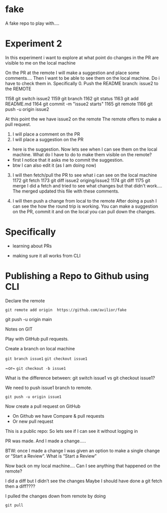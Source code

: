 # fake
 A fake repo to play with....
 
 # Experiment 2
 
 In this experiment i want to explore at what point do changes in the PR are visible to me on the local machine
 
 On the PR at the remote I will make a suggestion and place some comments....
 Then I want to be able to see them on the local machine.
 Do i have to check them in.  Specifically
 0. Push the README branch: issue2 to the REMOTE
 
 1158  git switch issue2
 1159  git branch
 1162  git status
 1163  git add README.md
 1164  git commit -m "issue2 starts"
 1165  git remote
 1166  git push -u origin issue2
 
 At this point the we have issue2 on the remote
 The remote offers to make a pull request.
 
 
 1. I will place a comment on the PR
 2. I will place a suggestion on the PR
 - here is the suggestion. Now lets see when I can see them on the local machine.  What do I have to do to make them visible on the remote?
 - first I notice that it asks me to commit the suggestion.
 - btw I can also edit it (as I am doing now)
 3. I will then fetch/pull the PR to see what i can see on the local machine
 1172  git fetch
 1173  git diff issue2 origing/issue2
 1174  git diff
 1175  git merge
 I did a fetch and tried to see what changes but that didn't work....
 The merged updated this file with these comments.
 
 4. I will then push a change from local to the remote
After doing a push I can see the how the round trip is working.
You can make a suggestion on the PR, commit it and on the local you can pull down the changes. 
# Specifically

- learning about PRs

- making sure it all works from CLI

# Publishing a Repo to Github using CLI


Declare the remote

`git remote add origin  https://github.com/avilior/fake`

git push -u origin main

Notes on GIT


Play with GitHub pull requests.

Create a branch on local machine

`git branch issue1`
`git checkout issue1`

~or~
`git checkout -b issue1`

What is the difference between:
git switch issue1 vs git checkout issue1?


We need to push issue1 branch to remote.

`git push -u origin issue1`


Now create a pull request on GitHub

- On Github we have Compare & pull requests
- Or new pull request

This is a public repo:
So lets see if I can see it without logging in

PR was made. And I made a change…..

BTW: once I made a change I was given an option to make a single change or “Start a Review”. What is “Start a Review”

Now back on my local machine….
Can I see anything that happened on the remote?

I did a diff but I didn’t see the changes 
Maybe I should have done a git fetch then a diff????

I pulled the changes down from remote by doing

`git pull`


